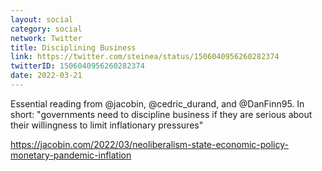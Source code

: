 ```yaml
---
layout: social
category: social
network: Twitter
title: Disciplining Business
link: https://twitter.com/steinea/status/1506040956260282374
twitterID: 1506040956260282374
date: 2022-03-21
---
```


Essential reading from @jacobin, @cedric_durand, and @DanFinn95. In short: "governments need to discipline business if they are serious about their willingness to limit inflationary pressures"

<https://jacobin.com/2022/03/neoliberalism-state-economic-policy-monetary-pandemic-inflation>
